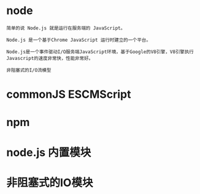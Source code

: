 # node
    简单的说 Node.js 就是运行在服务端的 JavaScript。

    Node.js 是一个基于Chrome JavaScript 运行时建立的一个平台。

    Node.js是一个事件驱动I/O服务端JavaScript环境，基于Google的V8引擎，V8引擎执行Javascript的速度非常快，性能非常好。
    
    非阻塞式的I/O流模型

# commonJS  ESCMScript

# npm

# node.js 内置模块

# 非阻塞式的IO模块
    